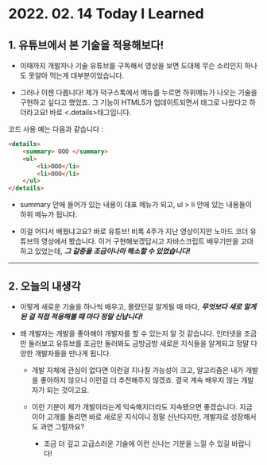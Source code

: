 # 2022. 02. 14 Today I Learned
## 1. 유튜브에서 본 기술을 적용해보다!
+ 이때까지 개발자나 기술 유튜브를 구독해서 영상을 보면 도대체 무슨 소리인지 하나도 못알아 먹는게 대부분이었습니다.

+ 그러나 이젠 다릅니다! 제가 덕구스톡에서 메뉴를 누르면 하위메뉴가 나오는 기술을 구현하고 싶다고 했었죠. 그 기능이 HTML5가 업데이트되면서 태그로 나왔다고 하더라고요! 바로 <.details>태그입니다.

코드 사용 예는 다음과 같습니다 :

```html
<details>
    <summary> OOO </summary>
    <ul>
        <li>OOO</li>
        <li>OOO</li>
    </ul>
</details>
```

+ summary 안에 들어가 있는 내용이 대표 메뉴가 되고, ul > li 안에 있는 내용들이 하위 메뉴가 됩니다.

+ 이걸 어디서 배웠냐고요? 바로 유튜브! 비록 4주가 지난 영상이지만 노마드 코더 유튜브의 영상에서 봤습니다. 이거 구현해보겠답시고 자바스크립트 배우기만을 고대하고 있었는데, __*그 갈증을 조금이나마 해소할 수 있었습니다!*__

***

## 2. 오늘의 내생각
+ 이렇게 새로운 기술을 하나씩 배우고, 몰랐던걸 알게될 때 마다, __*무엇보다 새로 알게된 걸 직접 적용해볼 때 마다 정말 신납니다!*__

+ 왜 개발자는 개발을 좋아해야 개발자를 할 수 있는지 알 것 같습니다. 인터넷을 조금만 둘러보고 유튜브를 조금만 둘러봐도 금방금방 새로운 지식들을 알게되고 정말 다양한 개발자들을 만나게 됩니다.

    + 개발 자체에 관심이 없다면 이런걸 지나칠 가능성이 크고, 알고리즘은 내가 개발을 좋아하지 않으니 이런걸 더 추천해주지 않겠죠. 결국 계속 배우지 않는 개발자가 되는 것이고요.

    + 이런 기분이 제가 개발이라는게 익숙해지더라도 지속됐으면 좋겠습니다. 지금이야 고개를 돌리면 바로 새로운 지식이니 정말 신난다지만, 개발자로 성장해서도 과연 그럴까요?
    
        + 조금 더 깊고 고급스러운 기술에 이런 신나는 기분을 느낄 수 있길 바랍니다!
